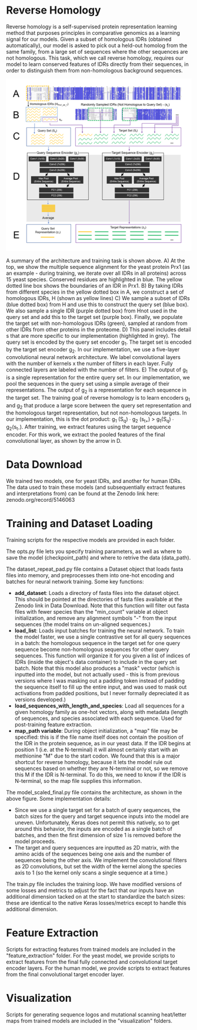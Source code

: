 # Reverse Homology

Reverse homology is a self-supervised protein representation learning method that purposes principles in comparative genomics as a learning signal for our models. Given a subset of homologous IDRs (obtained automatically), our model is asked to pick out a held-out homolog from the same family, from a large set of sequences where the other sequences are not homologous. This task, which we call reverse homology, requires our model to learn conserved features of IDRs directly from their sequences, in order to distinguish them from non-homologous background sequences.

![Architecture](architecture.png)

A summary of the architecture and training task is shown above. A) At the top, we show the multiple sequence alignment for the yeast protein Prx1 (as an example - during training, we iterate over all IDRs in all proteins) across 15 yeast species. Conserved residues are highlighted in blue. The yellow dotted line box shows the boundaries of an IDR in Prx1. B) By taking IDRs from different species in the yellow dotted box in A, we construct a set of homologous IDRs, H (shown as yellow lines) C) We sample a subset of IDRs (blue dotted box) from H and use this to construct the query set (blue box). We also sample a single IDR (purple dotted box) from Hnot used in the query set and add this to the target set (purple box). Finally, we populate the target set with non-homologous IDRs (green), sampled at random from other IDRs from other proteins in the proteome. D) This panel includes detail s that are more specific to our implementation (highlighted in grey). The query set is encoded by the query set encoder g<sub>1</sub>. The target set is encoded by the target set encoder g<sub>2</sub>. In our implementation, we use a five-layer convolutional neural network architecture. We label convolutional layers with the number of kernels x the number of filters in each layer. Fully connected layers are labeled with the number of filters. E) The output of g<sub>1</sub> is a single representation for the entire query set. In our implementation, we pool the sequences in the query set using a simple average of their representations. The output of g<sub>2</sub> is a representation for each sequence in the target set. The training goal of reverse homology is to learn encoders g<sub>1</sub> and g<sub>2</sub> that produce a large score between the query set representation and the homologous target representation, but not non-homologous targets. In our implementation, this is the dot product: g<sub>1</sub> (S<sub>q</sub>) ∙ g<sub>2</sub> (s<sub>t+</sub>) > g<sub>1</sub>(S<sub>q</sub>) ∙ g<sub>2</sub>(s<sub>t-</sub>). After training, we extract features using the target sequence encoder. For this work, we extract the pooled features of the final convolutional layer, as shown by the arrow in D.

# Data Download

We trained two models, one for yeast IDRs, and another for human IDRs. The data used to train these models (and subsequentially extract features and interpretations from) can be found at the Zenodo link here: zenodo.org/record/5146063

# Training and Dataset Loading

Training scripts for the respective models are provided in each folder. 

The opts.py file lets you specify training parameters, as well as where to save the model (checkpoint_path) and where to retrive the data (data_path). 

The dataset_repeat_pad.py file contains a Dataset object that loads fasta files into memory, and preprocesses them into one-hot encoding and batches for neural network training. Some key functions:
<ul>
  <li><b>add_dataset</b>: Loads a directory of fasta files into the dataset object. This should be pointed at the directories of fasta files available at the Zenodo link in Data Download. Note that this function will filter out fasta files with fewer species than the "min_count" variable at object initialization, and remove any alignment symbols "-" from the input sequences (the model trains on un-aligned sequences.)</li>
  <li><b>load_list</b>: Loads input batches for training the neural network. To train the model faster, we use a single contrastive set for all query sequences in a batch: the homologous sequence in the target set for one query sequence become non-homologous sequences for other query sequences. This function will organize it for you given a list of indices of IDRs (inside the object's data container) to include in the query set batch. Note that this model also produces a "mask" vector (which is inputted into the model, but not actually used - this is from previous versions where I was masking out a padding token instead of padding the sequence itself to fill up the entire input, and was used to mask out activations from padded positions, but I never formally depreciated it as versions developed.)</li>
   <li><b>load_sequences_with_length_and_species</b>: Load all sequences for a given homology family as one-hot vectors, along with metadata (length of sequences, and species associated with each sequence. Used for post-training feature extraction.</li>
   <li><b>map_path variable</b>: During object initialization, a "map" file may be specified: this is if the file name itself does not contain the position of the IDR in the protein sequence, as in our yeast data. If the IDR begins at position 1 (i.e. at the N-terminal) it will almost certainly start with an methionine "M" due to the start codon. We found that this is a major shortcut for reverse homology, because it lets the model rule out sequences based on whether they are N-terminal or not, so we remove this M if the IDR is N-terminal. To do this, we need to know if the IDR is N-terminal, so the map file supplies this information.</li>
</ul> 

The model_scaled_final.py file contains the architecture, as shown in the above figure. Some implementation details:
<ul> 
  <li>Since we use a single target set for a batch of query sequences, the batch sizes for the query and target sequence inputs into the model are uneven. Unfortunately, Keras does not permit this natively, so to get around this behavior, the inputs are encoded as a single batch of batches, and then the first dimension of size 1 is removed before the model proceeds.</li>
  <li>The target and query sequences are inputted as 2D matrix, with the amino acids of the sequences being one axis and the number of sequences being the other axis. We implement the convolutional filters as 2D convolutions, but set the width of the kernel along the species axis to 1 (so the kernel only scans a single sequence at a time.)</li>
</ul>

The train.py file includes the training loop. We have modified versions of some losses and metrics to adjust for the fact that our inputs have an additional dimension tacked on at the start to standardize the batch sizes: these are identical to the native Keras losses/metrics except to handle this additional dimension. 

# Feature Extraction

Scripts for extracting features from trained models are included in the "feature_extraction" folder. For the yeast model, we provide scripts to extract features from the final fully connected and convolutional target encoder layers. For the human model, we provide scripts to extract features from the final convolutional target encoder layer.

# Visualization

Scripts for generating sequence logos and mutational scanning heat/letter maps from trained models are included in the "visualization" folders. 
